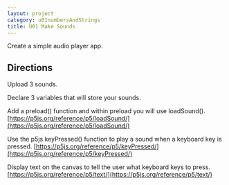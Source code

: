 ```yaml
---
layout: project
category: u01numbersAndStrings
title: U01 Make Sounds
---
```


Create a simple audio player app.

## Directions

Upload 3 sounds.

Declare 3 variables that will store your sounds.

Add a preload() function and within preload you will use loadSound(). [https://p5js.org/reference/p5/loadSound/](https://p5js.org/reference/p5/loadSound/)

Use the p5js keyPressed() function to play a sound when a keyboard key is pressed. [https://p5js.org/reference/p5/keyPressed/](https://p5js.org/reference/p5/keyPressed/)

Display text on the canvas to tell the user what keyboard keys to press. [https://p5js.org/reference/p5/text/](https://p5js.org/reference/p5/text/)